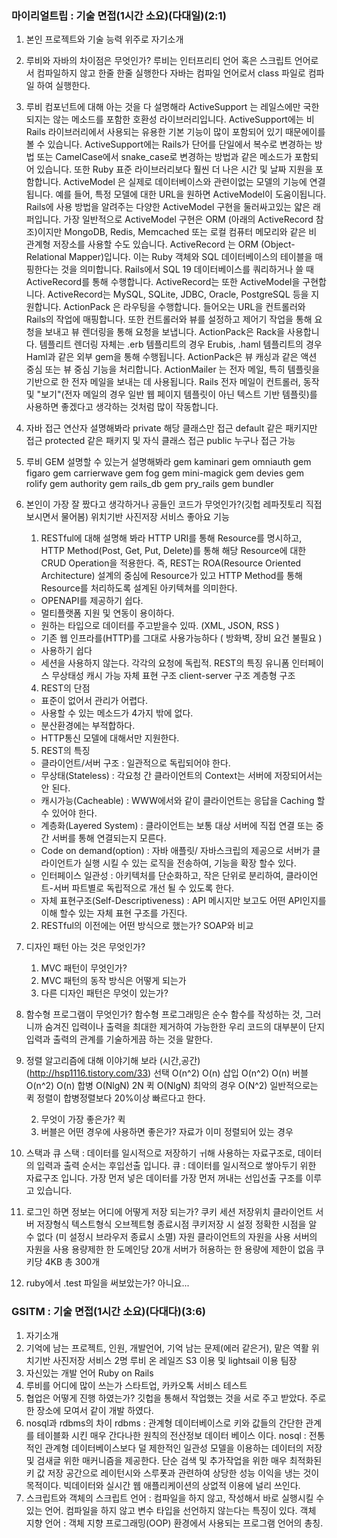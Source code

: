 ### 마이리얼트립 : 기술 면접(1시간 소요)(다대일)(2:1)

1. 본인 프로젝트와 기술 능력 위주로 자기소개

2. 루비와 자바의 차이점은 무엇인가?
	루비는 인터프리티 언어 혹은 스크립트 언어로서 컴파일하지 않고 한줄 한줄 실행한다
	자바는 컴파일 언어로서 class 파일로 컴파일 하여 실행한다.

3. 루비 컴포넌트에 대해 아는 것을 다 설명해라
	ActiveSupport 는 레일스에만 국한되지는 않는 메소드를 포함한 호환성 라이브러리입니다. ActiveSupport에는 비 Rails 라이브러리에서 사용되는 유용한 기본 기능이 많이 포함되어 있기 때문에이를 볼 수 있습니다. ActiveSupport에는 Rails가 단어를 단일에서 복수로 변경하는 방법 또는 CamelCase에서 snake_case로 변경하는 방법과 같은 메소드가 포함되어 있습니다. 또한 Ruby 표준 라이브러리보다 훨씬 더 나은 시간 및 날짜 지원을 포함합니다.
	ActiveModel 은 실제로 데이터베이스와 관련이없는 모델의 기능에 연결됩니다. 예를 들어, 특정 모델에 대한 URL을 원하면 ActiveModel이 도움이됩니다. Rails에 사용 방법을 알려주는 다양한 ActiveModel 구현을 둘러싸고있는 얇은 래퍼입니다. 가장 일반적으로 ActiveModel 구현은 ORM (아래의 ActiveRecord 참조)이지만 MongoDB, Redis, Memcached 또는 로컬 컴퓨터 메모리와 같은 비 관계형 저장소를 사용할 수도 있습니다.
	ActiveRecord 는 ORM (Object-Relational Mapper)입니다. 이는 Ruby 객체와 SQL 데이터베이스의 테이블을 매핑한다는 것을 의미합니다. Rails에서 SQL 19 데이터베이스를 쿼리하거나 쓸 때 ActiveRecord를 통해 수행합니다. 
	ActiveRecord는 또한 ActiveModel을 구현합니다. ActiveRecord는 MySQL, SQLite, JDBC, Oracle, PostgreSQL 등을 지원합니다.
	ActionPack 은 라우팅을 수행합니다. 들어오는 URL을 컨트롤러와 Rails의 작업에 매핑합니다. 또한 컨트롤러와 뷰를 설정하고 제어기 작업을 통해 요청을 보내고 뷰 렌더링을 통해 요청을 보냅니다. ActionPack은 Rack을 사용합니다. 템플리트 렌더링 자체는 .erb 템플리트의 경우 Erubis, .haml 템플리트의 경우 Haml과 같은 외부 gem을 통해 수행됩니다. ActionPack은 뷰 캐싱과 같은 액션 중심 또는 뷰 중심 기능을 처리합니다.
	ActionMailer 는 전자 메일, 특히 템플릿을 기반으로 한 전자 메일을 보내는 데 사용됩니다. Rails 전자 메일이 컨트롤러, 동작 및 "보기"(전자 메일의 경우 일반 웹 페이지 템플릿이 아닌 텍스트 기반 템플릿)를 사용하면 좋겠다고 생각하는 것처럼 많이 작동합니다.
4. 자바 접근 연산자 설명해봐라
	private 해당 클래스만 접근
	default 같은 패키지만 접근
	protected 같은 패키지 및 자식 클래스 접근
	public 누구나 접근 가능
5. 루비 GEM 설명할 수 있는거 설명해봐라
	gem kaminari
	gem omniauth
	gem figaro
	gem carrierwave
	gem fog
	gem mini-magick
	gem devies
	gem rolify
	gem authority
	gem rails_db
	gem pry_rails
	gem bundler
6. 본인이 가장 잘 짰다고 생각하거나 공들인 코드가 무엇인가?(깃헙 레파짓토리 직접 보시면서 물어봄)
	위치기반 사진저장 서비스 좋아요 기능
   1. RESTful에 대해 설명해 봐라
   	HTTP URI를 통해 Resource를 명시하고, HTTP Method(Post, Get, Put, Delete)를 통해 해당 Resource에 대한 CRUD Operation을 적용한다. 즉, REST는 ROA(Resource Oriented Architecture) 설계의 중심에 Resource가 있고 HTTP Method를 통해 Resource를 처리하도록 설계된 아키텍쳐를 의미한다.
   	- OPENAPI를 제공하기 쉽다.
	- 멀티플랫폼 지원 및 연동이 용이하다.
	- 원하는 타입으로 데이터를 주고받을수 있따. (XML, JSON, RSS )
	- 기존 웹 인프라를(HTTP)를 그대로 사용가능하다 ( 방화벽, 장비 요건 불필요 )
	- 사용하기 쉽다
	- 세션을 사용하지 않는다. 각각의 요청에 독립적.
	REST의 특징
	유니폼 인터페이스
	무상태성
	 캐시 가능
	 자체 표현 구조
	 client-server 구조
	 계층형 구조
	4) REST의 단점
	- 표준이 없어서 관리가 어렵다.
	- 사용할 수 있는 메소드가 4가지 밖에 없다.
	- 분산환경에는 부적합하다.
	- HTTP통신 모델에 대해서만 지원한다.
	5) REST의 특징
	- 클라이언트/서버 구조 : 일관적으로 독립되어야 한다.
	- 무상태(Stateless) : 각요청 간 클라이언트의 Context는 서버에 저장되어서는 안 된다.
	- 캐시가능(Cacheable) : WWW에서와 같이 클라이언트는 응답을 Caching 할 수 있어야 한다.
	- 계층화(Layered System) : 클라이언트는 보통 대상 서버에 직접 연결 또는 중간 서버를 통해 연결되는지 모른다.
	- Code on demand(option) : 자바 애플릿/ 자바스크립의 제공으로 서버가 클라이언트가 실행 시킬 수 있는 로직을 전송하여, 기능을 확장 할수 있다.
	- 인터페이스 일관성 : 아키텍처를 단순화하고, 작은 단위로 분리하여, 클라이언트-서버 파트별로 독립적으로 개선 될 수 있도록 한다.
	- 자체 표현구조(Self-Descriptiveness) : API 메시지만 보고도 어떤 API인지를 이해 할수 있는 자체 표현 구조를 가진다.
   2. RESTful의 이전에는 어떤 방식으로 했는가?
   	SOAP와 비교
7. 디자인 패턴 아는 것은 무엇인가?
    1. MVC 패턴이 무엇인가?
    2. MVC 패턴의 동작 방식은 어떻게 되는가
    3. 다른 디자인 패턴은 무엇이 있는가?
8. 함수형 프로그램이 무엇인가?
	함수형 프로그래밍은 순수 함수를 작성하는 것, 그러니까 숨겨진 입력이나 출력을 최대한 제거하여 가능한한 우리 코드의 대부분이 단지 입력과 출력의 관계를 기술하게끔 하는 것을 말한다.
9. 정렬 알고리즘에 대해 이야기해 보라 (시간,공간)  (http://hsp1116.tistory.com/33)
	선택		O(n^2)		O(n)
	삽입		O(n^2)		O(n)
	버블 		O(n^2)		O(n)
	합병		O(NlgN)		2N
	퀵		O(NlgN) 최악의 경우 O(N^2) 일반적으로는 퀵 정렬이 합병정렬보다 20%이상 빠르다고 한다.

	2. 무엇이 가장 좋은가?
		퀵
	3. 버블은 어떤 경우에 사용하면 좋은가?
		자료가 이미 정렬되어 있는 경우
10. 스택과 큐
	스택 : 데이터를 일시적으로 저장하기 ㅟ해 사용하는 자료구조로, 데이터의 입력과 출력 순서는 후입선출 입니다.
	큐 : 데이터를 일시적으로 쌓아두기 위한 자료구조 입니다. 가장 먼저 넣은 데이터를 가장 먼저 꺼내는 선입선출 구조를 이루고 있습니다.
11. 로그인 하면 정보는 어디에 어떻게 저장 되는가?
			쿠키								세션
저장위치		클라이언트 						서버
저장형식		텍스트형식							오브젝트형
종료시점		쿠키저장 시 설정 					정확한 시점을 알 수 없다
			(미 설정시 브라우저 종료시 소멸)
자원			클라이언트의 자원을 사용 				서버의 자원을 사용
용량제한		한 도메인당 20개					서버가 허용하는 한 용량에 제한이 없음
			쿠키당 4KB
			총 300개
12. ruby에서 .test 파일을 써보았는가?
	아니요...

### GSITM : 기술 면접(1시간 소요)(다대다)(3:6)
1. 자기소개
2. 기억에 남는 프로젝트, 인원, 개발언어, 기억 남는 문제(에러 같은거), 맡은 역활
	위치기반 사진저장 서비스
	2명
	루비 온 레일즈
	S3 이용 및 lightsail 이용
	팀장
3. 자신있는 개발 언어
	Ruby on Rails
4. 루비를 어디에 많이 쓰는가
	스타트업, 카카오톡 서비스 테스트
5. 협업은 어떻게 진행 하였는가?
	깃헙을 통해서 작업했는 것을 서로 주고 받았다. 주로 한 장소에 모여서 같이 개발 하였다.
6. nosql과 rdbms의 차이
	rdbms : 관계형 데이터베이스로 키와 값들의 간단한 관계를 테이블화 시킨 매우 간다나한 원칙의 전산정보 데이터 베이스 이다.
	nosql : 전통적인 관계형 데이터베이스보다 덜 제한적인 일관성 모델을 이용하는 데이터의 저장 및 검새글 위한 매커니즘을 제공한다.  단순 검색 및 추가작업을 위한 매우 최적화된 키 값 저장 공간으로 레이턴시와 스루폿과 관련하여 상당한 성능 이익을 냉는 것이 목적이다. 빅데이터와 실시간 웹 애플리케이션의 상없적 이용에 널리 쓰인다.
7. 스크립트와 객체의 
	스크립트 언어 : 컴파일을 하지 않고, 작성해서 바로 실행시킬 수 있는 언어. 컴파일을 하지 않고 변수 타입을 선언하지 않는다는 특징이 있다.
	객체 지향 언어 : 객체 지향 프로그래밍(OOP) 환경에서 사용되는 프로그램 언어의 총칭. 



